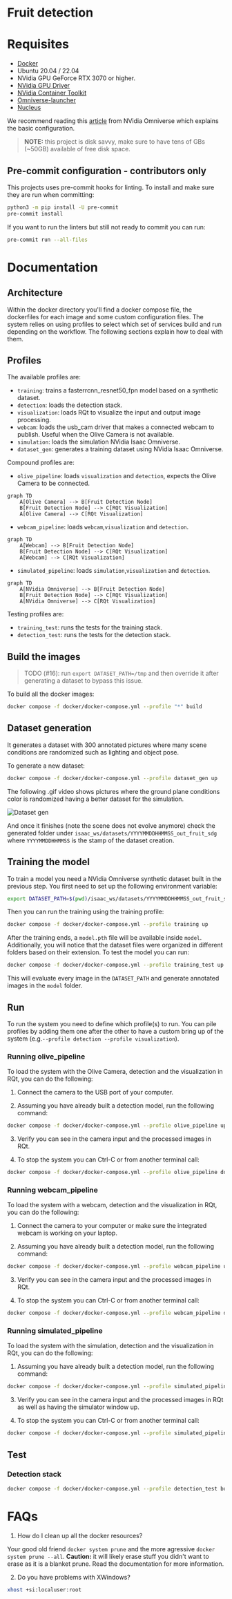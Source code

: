 # Fruit detection

# Requisites

- [Docker](https://docs.docker.com/engine/install/ubuntu/)
- Ubuntu 20.04 / 22.04
- NVidia GPU GeForce RTX 3070 or higher.
- [NVidia GPU Driver](https://www.nvidia.com/en-us/drivers/unix/)
- [NVidia Container Toolkit](https://github.com/NVIDIA/nvidia-container-toolkit)
- [Omniverse-launcher](https://www.nvidia.com/en-us/omniverse/download/)
- [Nucleus](https://docs.omniverse.nvidia.com/nucleus/latest/workstation/installation.html)

We recommend reading this [article](https://docs.omniverse.nvidia.com/isaacsim/latest/installation/install_container.html) from NVidia Omniverse which explains the basic configuration.

> **NOTE:** this project is disk savvy, make sure to have tens of GBs (~50GB) available of free disk space.

## Pre-commit configuration - contributors only

This projects uses pre-commit hooks for linting. To install and make sure they are run when committing:

```bash
python3 -m pip install -U pre-commit
pre-commit install
```

If you want to run the linters but still not ready to commit you can run:

```bash
pre-commit run --all-files
```

# Documentation

## Architecture

Within the docker directory you'll find a docker compose file, the dockerfiles for each image and some custom configuration files.
The system relies on using profiles to select which set of services build and run depending on the workflow. The following sections explain how to deal with them.

## Profiles

The available profiles are:

- `training`: trains a fasterrcnn_resnet50_fpn model based on a synthetic dataset.
- `detection`: loads the detection stack.
- `visualization`: loads RQt to visualize the input and output image processing.
- `webcam`: loads the usb_cam driver that makes a connected webcam to publish. Useful when the Olive Camera is not available.
- `simulation`: loads the simulation NVidia Isaac Omniverse.
- `dataset_gen`: generates a training dataset using NVidia Isaac Omniverse.

Compound profiles are:

- `olive_pipeline`: loads `visualization` and `detection`, expects the Olive Camera to be connected.

```mermaid
graph TD
    A[Olive Camera] --> B[Fruit Detection Node]
    B[Fruit Detection Node] --> C[RQt Visualization]
    A[Olive Camera] --> C[RQt Visualization]
```

- `webcam_pipeline`: loads `webcam`,`visualization` and `detection`.

```mermaid
graph TD
    A[Webcam] --> B[Fruit Detection Node]
    B[Fruit Detection Node] --> C[RQt Visualization]
    A[Webcam] --> C[RQt Visualization]
```

- `simulated_pipeline`: loads `simulation`,`visualization` and `detection`.

```mermaid
graph TD
    A[NVidia Omniverse] --> B[Fruit Detection Node]
    B[Fruit Detection Node] --> C[RQt Visualization]
    A[NVidia Omniverse] --> C[RQt Visualization]
```

Testing profiles are:

- `training_test`: runs the tests for the training stack.
- `detection_test`: runs the tests for the detection stack.

## Build the images

> TODO (#16): run `export DATASET_PATH=/tmp` and then override it after generating a dataset to bypass this issue.

To build all the docker images:

```bash
docker compose -f docker/docker-compose.yml --profile "*" build
```
## Dataset generation

It generates a dataset with 300 annotated pictures where many scene conditions are randomized such as lighting and object pose.

To generate a new dataset:

```bash
docker compose -f docker/docker-compose.yml --profile dataset_gen up
```

The following .gif video shows pictures where the ground plane conditions color is randomized having a better dataset for the simulation.

![Dataset gen](./doc/dataset_gen.gif)

And once it finishes (note the scene does not evolve anymore) check the generated folder under `isaac_ws/datasets/YYYYMMDDHHMMSS_out_fruit_sdg` where `YYYYMMDDHHMMSS` is the stamp of the dataset creation.

## Training the model

To train a model you need a NVidia Omniverse synthetic dataset built in the previous step. You first need to set up the following environment variable:

```bash
export DATASET_PATH=$(pwd)/isaac_ws/datasets/YYYYMMDDHHMMSS_out_fruit_sdg
```

Then you can run the training using the training profile:

```bash
docker compose -f docker/docker-compose.yml --profile training up
```

After the training ends, a `model.pth` file will be available inside `model`. Additionally, you will notice that the dataset files were organized in different folders based on their extension. To test the model you can run:

```bash
docker compose -f docker/docker-compose.yml --profile training_test up
```

This will evaluate every image in the `DATASET_PATH` and generate annotated images in the `model` folder.

## Run

To run the system you need to define which profile(s) to run. You can pile profiles by adding them one after the other to have a custom bring up of the system (e.g.`--profile detection --profile visualization`).

### Running olive_pipeline

To load the system with the Olive Camera, detection and the visualization in RQt, you can do the following:

1. Connect the camera to the USB port of your computer.

2. Assuming you have already built a detection model, run the following command:

```bash
docker compose -f docker/docker-compose.yml --profile olive_pipeline up
```

3. Verify you can see in the camera input and the processed images in RQt.

4. To stop the system you can Ctrl-C or from another terminal call:

```bash
docker compose -f docker/docker-compose.yml --profile olive_pipeline down
```

### Running webcam_pipeline

To load the system with a webcam, detection and the visualization in RQt, you can do the following:

1. Connect the camera to your computer or make sure the integrated webcam is working on your laptop.

2. Assuming you have already built a detection model, run the following command:

```bash
docker compose -f docker/docker-compose.yml --profile webcam_pipeline up
```

3. Verify you can see in the camera input and the processed images in RQt.

4. To stop the system you can Ctrl-C or from another terminal call:

```bash
docker compose -f docker/docker-compose.yml --profile webcam_pipeline down
```

### Running simulated_pipeline

To load the system with the simulation, detection and the visualization in RQt, you can do the following:

1. Assuming you have already built a detection model, run the following command:

```bash
docker compose -f docker/docker-compose.yml --profile simulated_pipeline up
```

3. Verify you can see in the camera input and the processed images in RQt as well as having the simulator window up.

4. To stop the system you can Ctrl-C or from another terminal call:

```bash
docker compose -f docker/docker-compose.yml --profile simulated_pipeline down
```

## Test

### Detection stack

```bash
docker compose -f docker/docker-compose.yml --profile detection_test build
```

# FAQs

1. How do I clean up all the docker resources?

Your good old friend `docker system prune` and the more agressive `docker system prune --all`. **Caution:** it will likely erase stuff you didn't want to erase as it is a blanket prune. Read the documentation for more information.

2. Do you have problems with XWindows?

```bash
xhost +si:localuser:root
```
